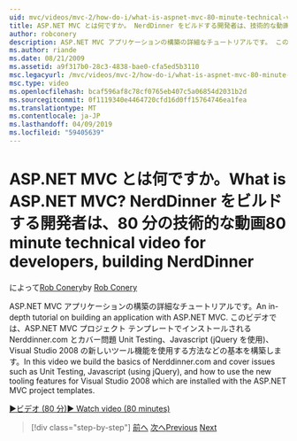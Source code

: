 ```yaml
---
uid: mvc/videos/mvc-2/how-do-i/what-is-aspnet-mvc-80-minute-technical-video-for-developers-building-nerddinner
title: ASP.NET MVC とは何ですか。 NerdDinner をビルドする開発者は、技術的な動画を 80 分 |Microsoft Docs
author: robconery
description: ASP.NET MVC アプリケーションの構築の詳細なチュートリアルです。 このビデオでは、単体テスト、Nerddinner.com とカバーの問題の基本をビルドしています.
ms.author: riande
ms.date: 08/21/2009
ms.assetid: a9f317b0-28c3-4838-bae0-cfa5ed5b3110
msc.legacyurl: /mvc/videos/mvc-2/how-do-i/what-is-aspnet-mvc-80-minute-technical-video-for-developers-building-nerddinner
msc.type: video
ms.openlocfilehash: bcaf596af8c78cf0765eb407c5a06854d2031b2d
ms.sourcegitcommit: 0f1119340e4464720cfd16d0ff15764746ea1fea
ms.translationtype: MT
ms.contentlocale: ja-JP
ms.lasthandoff: 04/09/2019
ms.locfileid: "59405639"
---
```

# <a name="what-is-aspnet-mvc-80-minute-technical-video-for-developers-building-nerddinner"></a><span data-ttu-id="8ec96-105">ASP.NET MVC とは何ですか。</span><span class="sxs-lookup"><span data-stu-id="8ec96-105">What is ASP.NET MVC?</span></span> <span data-ttu-id="8ec96-106">NerdDinner をビルドする開発者は、80 分の技術的な動画</span><span class="sxs-lookup"><span data-stu-id="8ec96-106">80 minute technical video for developers, building NerdDinner</span></span>

<span data-ttu-id="8ec96-107">によって[Rob Conery](https://github.com/robconery)</span><span class="sxs-lookup"><span data-stu-id="8ec96-107">by [Rob Conery](https://github.com/robconery)</span></span>

<span data-ttu-id="8ec96-108">ASP.NET MVC アプリケーションの構築の詳細なチュートリアルです。</span><span class="sxs-lookup"><span data-stu-id="8ec96-108">An in-depth tutorial on building an application with ASP.NET MVC.</span></span> <span data-ttu-id="8ec96-109">このビデオでは、ASP.NET MVC プロジェクト テンプレートでインストールされる Nerddinner.com とカバー問題 Unit Testing、Javascript (jQuery を使用)、Visual Studio 2008 の新しいツール機能を使用する方法などの基本を構築します。</span><span class="sxs-lookup"><span data-stu-id="8ec96-109">In this video we build the basics of Nerddinner.com and cover issues such as Unit Testing, Javascript (using jQuery), and how to use the new tooling features for Visual Studio 2008 which are installed with the ASP.NET MVC project templates.</span></span>

[<span data-ttu-id="8ec96-110">&#9654;ビデオ (80 分)</span><span class="sxs-lookup"><span data-stu-id="8ec96-110">&#9654; Watch video (80 minutes)</span></span>](https://channel9.msdn.com/Blogs/ASP-NET-Site-Videos/what-is-aspnet-mvc-80-minute-technical-video-for-developers-building-nerddinner)

> [!div class="step-by-step"]
> <span data-ttu-id="8ec96-111">[前へ](displaying-a-table-of-database-data.md)
> [次へ](why-aspnet-mvc-3-minute-overview-video-for-decision-makers.md)</span><span class="sxs-lookup"><span data-stu-id="8ec96-111">[Previous](displaying-a-table-of-database-data.md)
[Next](why-aspnet-mvc-3-minute-overview-video-for-decision-makers.md)</span></span>
